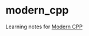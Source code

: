 # modern_cpp

Learning notes for [Modern CPP](https://github.com/federico-busato/Modern-CPP-Programming)